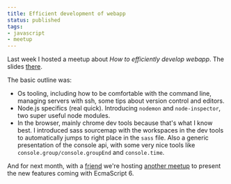 ```yaml
---
title: Efficient development of webapp
status: published
tags:
- javascript
- meetup
---
```


Last week I hosted a meetup about *How to efficiently develop webapp*. The slides [there](http://geekingfrog.com/meetup/).

The basic outline was:

* Os tooling, including how to be comfortable with the command line, managing servers with ssh, some tips about version control and editors.
* Node.js specifics (real quick). Introducing `nodemon` and `node-inspector`, two super useful node modules.
* In the browser, mainly chrome dev tools because that's what I know best. I introduced  sass sourcemap with the workspaces in the dev tools to automatically jumps to right place in the `sass` file. Also a generic presentation of the console api, with some very nice tools like `console.group/console.groupEnd` and `console.time`.


And for next month, with a [friend](http://www.hiddentao.com/) we're hosting [another meetup](http://www.meetup.com/javascript-enthusiasts/events/162274962/) to present the new features coming with EcmaScript 6.